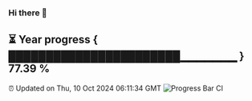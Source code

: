 ### Hi there 👋
⏳ Year progress { ███████████████████████▁▁▁▁▁▁▁ } 77.39 %
---
⏰ Updated on Thu, 10 Oct 2024 06:11:34 GMT
![Progress Bar CI](https://github.com/Moyi321/Moyi321/workflows/Progress%20Bar%20CI/badge.svg)
